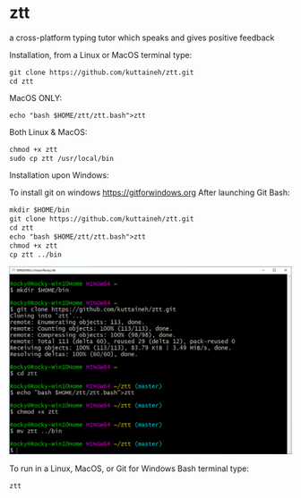 # ztt
a cross-platform typing tutor which speaks and gives positive feedback

Installation, from a Linux or MacOS terminal type:
```
git clone https://github.com/kuttaineh/ztt.git
cd ztt
```
MacOS ONLY:
```
echo "bash $HOME/ztt/ztt.bash">ztt
```
Both Linux & MacOS:
```
chmod +x ztt
sudo cp ztt /usr/local/bin
```
Installation upon Windows:

To install git on windows https://gitforwindows.org
After launching Git Bash:
```
mkdir $HOME/bin
git clone https://github.com/kuttaineh/ztt.git
cd ztt
echo "bash $HOME/ztt/ztt.bash">ztt
chmod +x ztt
cp ztt ../bin
```

![Git for Windows](gitforwindows.png)


To run in a Linux, MacOS, or Git for Windows Bash terminal type:
```
ztt
```
